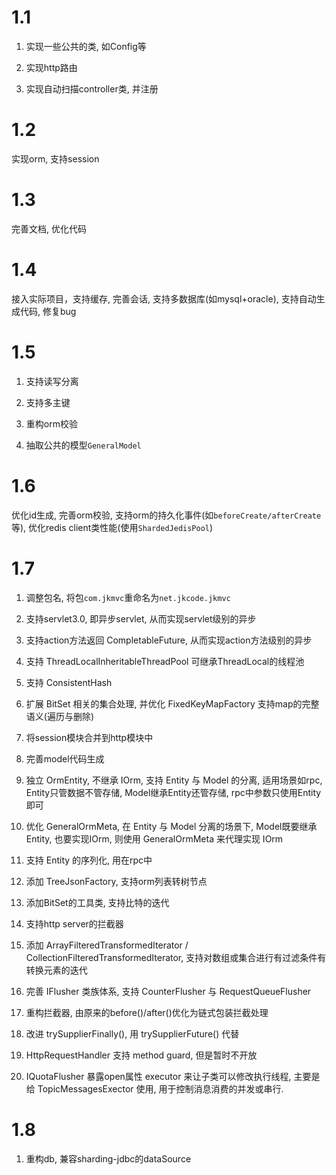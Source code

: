 # 1.1 
1. 实现一些公共的类, 如Config等

2. 实现http路由

3. 实现自动扫描controller类, 并注册

# 1.2 
实现orm, 支持session

# 1.3
完善文档, 优化代码

# 1.4
接入实际项目，支持缓存, 完善会话, 支持多数据库(如mysql+oracle), 支持自动生成代码, 修复bug

# 1.5
1. 支持读写分离

2. 支持多主键

3. 重构orm校验

4. 抽取公共的模型`GeneralModel`

# 1.6
优化id生成, 完善orm校验, 支持orm的持久化事件(如`beforeCreate/afterCreate`等), 优化redis client类性能(使用`ShardedJedisPool`)

# 1.7
1. 调整包名, 将包`com.jkmvc`重命名为`net.jkcode.jkmvc`

2. 支持servlet3.0, 即异步servlet, 从而实现servlet级别的异步

3. 支持action方法返回 CompletableFuture, 从而实现action方法级别的异步

4. 支持 ThreadLocalInheritableThreadPool 可继承ThreadLocal的线程池

5. 支持 ConsistentHash

6. 扩展 BitSet 相关的集合处理, 并优化 FixedKeyMapFactory 支持map的完整语义(遍历与删除)

7. 将session模块合并到http模块中

8. 完善model代码生成

9. 独立 OrmEntity, 不继承 IOrm, 支持 Entity 与 Model 的分离, 适用场景如rpc, Entity只管数据不管存储, Model继承Entity还管存储, rpc中参数只使用Entity即可

10. 优化 GeneralOrmMeta, 在 Entity 与 Model 分离的场景下, Model既要继承Entity, 也要实现IOrm, 则使用 GeneralOrmMeta 来代理实现 IOrm

11. 支持 Entity 的序列化, 用在rpc中

12. 添加 TreeJsonFactory, 支持orm列表转树节点

13. 添加BitSet的工具类, 支持比特的迭代

14. 支持http server的拦截器

15. 添加 ArrayFilteredTransformedIterator / CollectionFilteredTransformedIterator, 支持对数组或集合进行有过滤条件有转换元素的迭代

16. 完善 IFlusher 类族体系, 支持 CounterFlusher 与 RequestQueueFlusher

17. 重构拦截器, 由原来的before()/after()优化为链式包装拦截处理

18. 改进 trySupplierFinally(), 用 trySupplierFuture() 代替

19. HttpRequestHandler 支持 method guard, 但是暂时不开放

20. IQuotaFlusher 暴露open属性 executor 来让子类可以修改执行线程, 主要是给 TopicMessagesExector 使用, 用于控制消息消费的并发或串行.

# 1.8

1. 重构db, 兼容sharding-jdbc的dataSource
